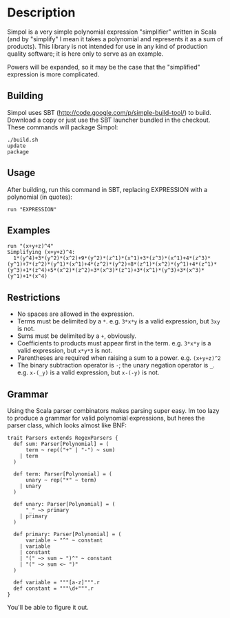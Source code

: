 Description
===========
Simpol is a very simple polynomial expression "simplifier" written in Scala
(and by "simplify" I mean it takes a polynomial and represents it as a sum
of products).  This library is not intended for use in any kind of production
quality software; it is here only to serve as an example.

Powers will be expanded, so it may be the case that the "simplified" expression
is more complicated.

Building
--------
Simpol uses SBT (http://code.google.com/p/simple-build-tool/) to build.
Download a copy or just use the SBT launcher bundled in the checkout.  These
commands will package Simpol:

    ./build.sh
    update
    package

Usage
-----
After building, run this command in SBT, replacing EXPRESSION with a polynomial
(in quotes):

    run "EXPRESSION"

Examples
--------

    run "(x+y+z)^4"
    Simplifying (x+y+z)^4:
      1*(y^4)+3*(y^2)*(x^2)+9*(y^2)*(z^1)*(x^1)+3*(z^3)*(x^1)+4*(z^3)*(y^1)+7*(z^2)*(y^1)*(x^1)+4*(z^2)*(y^2)+8*(z^1)*(x^2)*(y^1)+4*(z^1)*(y^3)+1*(z^4)+5*(x^2)*(z^2)+3*(x^3)*(z^1)+3*(x^1)*(y^3)+3*(x^3)*(y^1)+1*(x^4)


Restrictions
------------
- No spaces are allowed in the expression.
- Terms must be delimited by a `*`.
  e.g. `3*x*y` is a valid expression, but `3xy` is not.
- Sums must be delimited by a `+`, obviously.
- Coefficients to products must appear first in the term.
  e.g. `3*x*y` is a valid expression, but `x*y*3` is not.
- Parentheses are required when raising a sum to a power.
  e.g. `(x+y+z)^2`
- The binary subtraction operator is `-`; the unary negation operator is `_`.
  e.g. `x-(_y)` is a valid expression, but `x-(-y)` is not.

Grammar
-------
Using the Scala parser combinators makes parsing super easy.  Im too lazy to
produce a grammar for valid polynomial expressions, but heres the parser class,
which looks almost like BNF:

    trait Parsers extends RegexParsers {
      def sum: Parser[Polynomial] = (
          term ~ rep(("+" | "-") ~ sum)
        | term
      )

      def term: Parser[Polynomial] = (
          unary ~ rep("*" ~ term)
        | unary
      )

      def unary: Parser[Polynomial] = (
          "_" ~> primary
        | primary
      )

      def primary: Parser[Polynomial] = (
          variable ~ "^" ~ constant
        | variable
        | constant
        | "(" ~> sum ~ ")^" ~ constant
        | "(" ~> sum <~ ")"
      )

      def variable = """[a-z]""".r
      def constant = """\d+""".r
    }

You'll be able to figure it out.
